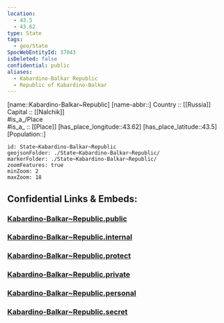 ```yaml
---
location:
  - 43.5
  - 43.62
type: State
tags:
  - geo/State
SpocWebEntityId: 37043
isDeleted: false
confidential: public
aliases:
  - Kabardino-Balkar Republic
  - Republic of Kabardino-Balkar 
---
```

[name::Kabardino-Balkar~Republic] 
[name-abbr::] 
Country :: [[Russia]]  
Capital :: [[Nalchik]]  
#is_a_/Place  
#is_a_ :: [[Place]] 
[has_place_longitude::43.62] 
[has_place_latitude::43.5] 
[Population::] 



```leaflet
id: State~Kabardino-Balkar~Republic
geojsonFolder: ./State~Kabardino-Balkar~Republic/
markerFolder: ./State~Kabardino-Balkar~Republic/
zoomFeatures: true 
minZoom: 2 
maxZoom: 18
```


## Confidential Links & Embeds: 

### [Kabardino-Balkar~Republic.public](/_public/\Earth\Continent\Europe\Europe~East\Russia\Russia~NorthCaucasusKabardino-Balkar~Republic.public.md) 

### [Kabardino-Balkar~Republic.internal](/_internal/\Earth\Continent\Europe\Europe~East\Russia\Russia~NorthCaucasusKabardino-Balkar~Republic.internal.md) 

### [Kabardino-Balkar~Republic.protect](/_protect/\Earth\Continent\Europe\Europe~East\Russia\Russia~NorthCaucasusKabardino-Balkar~Republic.protect.md) 

### [Kabardino-Balkar~Republic.private](/_private/\Earth\Continent\Europe\Europe~East\Russia\Russia~NorthCaucasusKabardino-Balkar~Republic.private.md) 

### [Kabardino-Balkar~Republic.personal](/_personal/\Earth\Continent\Europe\Europe~East\Russia\Russia~NorthCaucasusKabardino-Balkar~Republic.personal.md) 

### [Kabardino-Balkar~Republic.secret](/_secret/\Earth\Continent\Europe\Europe~East\Russia\Russia~NorthCaucasusKabardino-Balkar~Republic.secret.md)

